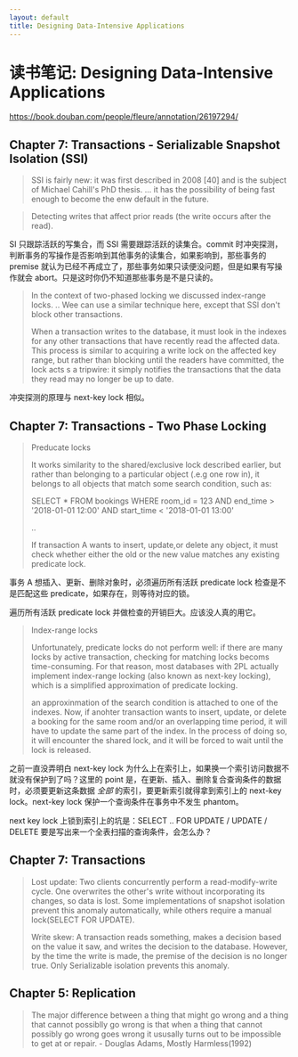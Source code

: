 ```yaml
---
layout: default
title: Designing Data-Intensive Applications
---
```


# 读书笔记: Designing Data-Intensive Applications

<https://book.douban.com/people/fleure/annotation/26197294/>
## Chapter 7: Transactions - Serializable Snapshot Isolation (SSI)

> SSI is fairly new: it was first described in 2008 [40] and is the subject of Michael Cahill's PhD thesis. ... it has the possibility of being fast enough to become the enw default in the future.
>



> Detecting writes that affect prior reads (the write occurs after the read).
>

SI 只跟踪活跃的写集合，而 SSI 需要跟踪活跃的读集合。commit 时冲突探测，判断事务的写操作是否影响到其他事务的读集合，如果影响到，那些事务的 premise 就认为已经不再成立了，那些事务如果只读便没问题，但是如果有写操作就会 abort。只是这时你仍不知道那些事务是不是只读的。

> In the context of two-phased locking we discussed index-range locks. .. Wee can use a similar technique here, except that SSI don't block other transactions.
>
> When a transaction writes to the database, it must look in the indexes for any other transactions that have recently read the affected data. This process is similar to acquiring a write lock on the affected key range, but rather than blocking until the readers have committed, the lock acts s a tripwire: it simply notifies the transactions that the data they read may no longer be up to date.
>

冲突探测的原理与 next-key lock 相似。


## Chapter 7: Transactions - Two Phase Locking

> Preducate locks
>
> It works similarity to the shared/exclusive lock described earlier, but rather than belonging to a particular object  (.e.g one row in), it belongs to all objects that match some search condition, such as:
>
> SELECT * FROM bookings WHERE room_id = 123 AND end_time > '2018-01-01 12:00' AND start_time < '2018-01-01 13:00'
>
> ..
>
> If transaction A wants to insert, update,or delete any object, it must check whether either the old or the new value matches any existing predicate lock.
>

事务 A 想插入、更新、删除对象时，必须遍历所有活跃 predicate lock 检查是不是匹配这些 predicate，如果存在，则等待对应的锁。


遍历所有活跃 predicate lock 并做检查的开销巨大。应该没人真的用它。

> Index-range locks
>
> Unfortunately, predicate locks do not perform well: if there are many locks by active transaction, checking for matching locks becoms time-consuming. For that reason, most databases with 2PL actually implement index-range locking (also known as next-key locking), which is a simplified approximation of predicate locking.
>
> an approxinmation of the search condition is attached to one of the indexes. Now, if anohter transaction wants to insert, update, or delete a booking for the same room and/or an overlapping time period, it will have to update the same part of the index. In the process of doing so, it will encounter the shared lock, and it will be forced to wait until the lock is released.
>

之前一直没弄明白 next-key lock 为什么上在索引上，如果换一个索引访问数据不就没有保护到了吗？这里的 point 是，在更新、插入、删除复合查询条件的数据时，必须要更新这条数据 *全部* 的索引，要更新索引就得拿到索引上的 next-key lock。next-key lock 保护一个查询条件在事务中不发生 phantom。


next key lock 上锁到索引上的坑是：SELECT .. FOR UPDATE / UPDATE / DELETE 要是写出来一个全表扫描的查询条件，会怎么办？





## Chapter 7: Transactions

> Lost update: Two clients concurrently perform a read-modify-write cycle. One overwrites the other's write without incorporating its changes, so data is lost. Some implementations of snapshot isolation prevent this anomaly automatically, while others require a manual lock(SELECT FOR UPDATE).
>
> Write skew: A transaction reads something, makes a decision based on the value it saw, and writes the decision to the database. However, by the time the write is made, the premise of the decision is no longer true. Only Serializable isolation prevents this anomaly.
>




## Chapter 5: Replication

> The major difference between a thing that might go wrong and a thing that cannot possiblly go wrong is that when a thing that cannot possibly go wrong goes wrong it ususally turns out to be impossible to get at or repair. - Douglas Adams, Mostly Harmless(1992)
>

